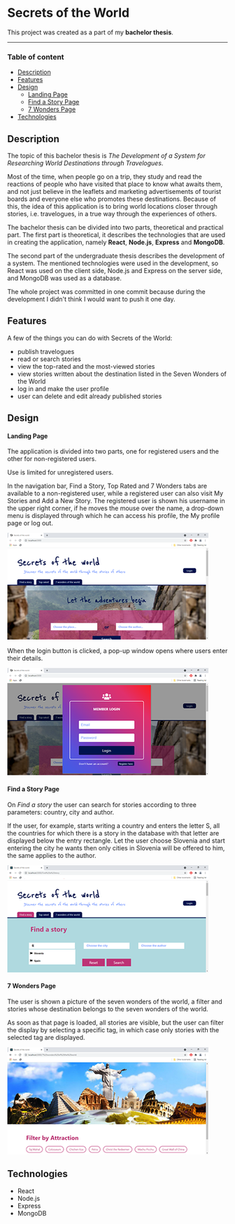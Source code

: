 # Secrets of the World

This project was created as a part of my **bachelor thesis**.

---

### Table of content

- [Description](#item-one)
- [Features](#item-two)
- [Design](#item-three)
  - [Landing Page](#item-three-one)
  - [Find a Story Page](#item-three-two)
  - [7 Wonders Page](#item-three-three)
- [Technologies](#item-four)

<a id="item-one"></a>

## Description

The topic of this bachelor thesis is _The Development of a System for Researching World Destinations through Travelogues_.

Most of the time, when people go on a trip, they study and read the reactions of people who have visited that place to know what awaits them, and not just believe in the leaflets and marketing advertisements of tourist boards and everyone else who promotes these destinations. Because of this, the idea of ​​this application is to bring world locations closer through stories, i.e. travelogues, in a true way through the experiences of others.

The bachelor thesis can be divided into two parts, theoretical and practical part. The first part is theoretical, it describes the technologies that are used in creating the application, namely **React**, **Node.js**, **Express** and **MongoDB**.

The second part of the undergraduate thesis describes the development of a system. The mentioned technologies were used in the development, so React was used on the client side, Node.js and Express on the server side, and MongoDB was used as a database.

The whole project was committed in one commit because during the development I didn't think I would want to push it one day.

<a id="item-two"></a>

## Features

A few of the things you can do with Secrets of the World:

- publish travelogues
- read or search stories
- view the top-rated and the most-viewed stories
- view stories written about the destination listed in the Seven Wonders of the World
- log in and make the user profile
- user can delete and edit already published stories

<a id="item-three"></a>

## Design

<a id="item-three-one"></a>

#### Landing Page

The application is divided into two parts, one for registered users and the other for non-registered users.

Use is limited for unregistered users.

In the navigation bar, Find a Story, Top Rated and 7 Wonders tabs are available to a non-registered user, while a registered user can also visit My Stories and Add a New Story. The registered user is shown his username in the upper right corner, if he moves the mouse over the name, a drop-down menu is displayed through which he can access his profile, the My profile page or log out.

![Home Page](design/home-page.png)

When the login button is clicked, a pop-up window opens where users enter their details.

![Login](design/login.png)

<a id="item-three-two"></a>

#### Find a Story Page

On _Find a story_ the user can search for stories according to three parameters: country, city and author.

If the user, for example, starts writing a country and enters the letter S, all the countries for which there is a story in the database with that letter are displayed below the entry rectangle. Let the user choose Slovenia and start entering the city he wants then only cities in Slovenia will be offered to him, the same applies to the author.

![Find a Story](design/find-a-story.png)

<a id="item-three-three"></a>

#### 7 Wonders Page

The user is shown a picture of the seven wonders of the world, a filter and stories whose destination belongs to the seven wonders of the world.

As soon as that page is loaded, all stories are visible, but the user can filter the display by selecting a specific tag, in which case only stories with the selected tag are displayed.

![7 Wonders Page](design/7-wonders.png)

<a id="item-three-four"></a>

## Technologies

- React
- Node.js
- Express
- MongoDB
